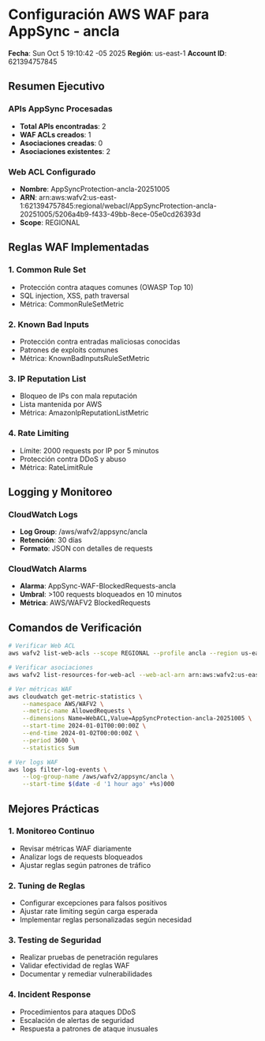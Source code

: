# Configuración AWS WAF para AppSync - ancla

**Fecha**: Sun Oct  5 19:10:42 -05 2025
**Región**: us-east-1
**Account ID**: 621394757845

## Resumen Ejecutivo

### APIs AppSync Procesadas
- **Total APIs encontradas**: 2
- **WAF ACLs creados**: 1
- **Asociaciones creadas**: 0
- **Asociaciones existentes**: 2

### Web ACL Configurado
- **Nombre**: AppSyncProtection-ancla-20251005
- **ARN**: arn:aws:wafv2:us-east-1:621394757845:regional/webacl/AppSyncProtection-ancla-20251005/5206a4b9-f433-49bb-8ece-05e0cd26393d
- **Scope**: REGIONAL

## Reglas WAF Implementadas

### 1. Common Rule Set
- Protección contra ataques comunes (OWASP Top 10)
- SQL injection, XSS, path traversal
- Métrica: CommonRuleSetMetric

### 2. Known Bad Inputs
- Protección contra entradas maliciosas conocidas
- Patrones de exploits comunes
- Métrica: KnownBadInputsRuleSetMetric

### 3. IP Reputation List
- Bloqueo de IPs con mala reputación
- Lista mantenida por AWS
- Métrica: AmazonIpReputationListMetric

### 4. Rate Limiting
- Límite: 2000 requests por IP por 5 minutos
- Protección contra DDoS y abuso
- Métrica: RateLimitRule

## Logging y Monitoreo

### CloudWatch Logs
- **Log Group**: /aws/wafv2/appsync/ancla
- **Retención**: 30 días
- **Formato**: JSON con detalles de requests

### CloudWatch Alarms
- **Alarma**: AppSync-WAF-BlockedRequests-ancla
- **Umbral**: >100 requests bloqueados en 10 minutos
- **Métrica**: AWS/WAFV2 BlockedRequests

## Comandos de Verificación

```bash
# Verificar Web ACL
aws wafv2 list-web-acls --scope REGIONAL --profile ancla --region us-east-1

# Verificar asociaciones
aws wafv2 list-resources-for-web-acl --web-acl-arn arn:aws:wafv2:us-east-1:621394757845:regional/webacl/AppSyncProtection-ancla-20251005/5206a4b9-f433-49bb-8ece-05e0cd26393d --profile ancla

# Ver métricas WAF
aws cloudwatch get-metric-statistics \
    --namespace AWS/WAFV2 \
    --metric-name AllowedRequests \
    --dimensions Name=WebACL,Value=AppSyncProtection-ancla-20251005 \
    --start-time 2024-01-01T00:00:00Z \
    --end-time 2024-01-02T00:00:00Z \
    --period 3600 \
    --statistics Sum

# Ver logs WAF
aws logs filter-log-events \
    --log-group-name /aws/wafv2/appsync/ancla \
    --start-time $(date -d '1 hour ago' +%s)000
```

## Mejores Prácticas

### 1. Monitoreo Continuo
- Revisar métricas WAF diariamente
- Analizar logs de requests bloqueados
- Ajustar reglas según patrones de tráfico

### 2. Tuning de Reglas
- Configurar excepciones para falsos positivos
- Ajustar rate limiting según carga esperada
- Implementar reglas personalizadas según necesidad

### 3. Testing de Seguridad
- Realizar pruebas de penetración regulares
- Validar efectividad de reglas WAF
- Documentar y remediar vulnerabilidades

### 4. Incident Response
- Procedimientos para ataques DDoS
- Escalación de alertas de seguridad
- Respuesta a patrones de ataque inusuales

